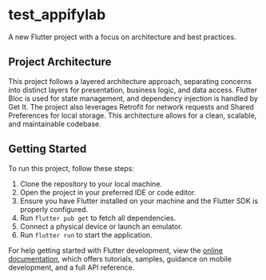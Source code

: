 # test_appifylab

A new Flutter project with a focus on architecture and best practices.

## Project Architecture

This project follows a layered architecture approach, separating concerns into distinct layers for presentation, business logic, and data access. Flutter Bloc is used for state management, and dependency injection is handled by Get It. The project also leverages Retrofit for network requests and Shared Preferences for local storage. This architecture allows for a clean, scalable, and maintainable codebase.

## Getting Started

To run this project, follow these steps:

1. Clone the repository to your local machine.
2. Open the project in your preferred IDE or code editor.
3. Ensure you have Flutter installed on your machine and the Flutter SDK is properly configured.
4. Run `flutter pub get` to fetch all dependencies.
5. Connect a physical device or launch an emulator.
6. Run `flutter run` to start the application.

For help getting started with Flutter development, view the
[online documentation](https://docs.flutter.dev/), which offers tutorials,
samples, guidance on mobile development, and a full API reference.
